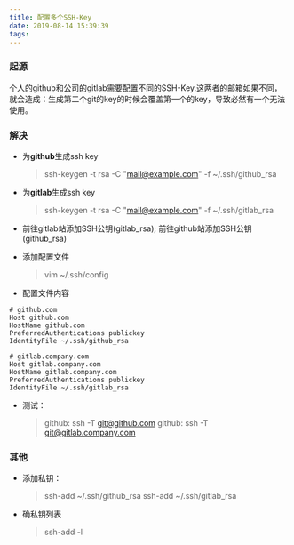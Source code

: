 ```yaml
---
title: 配置多个SSH-Key
date: 2019-08-14 15:39:39
tags:
---
```


### 起源

个人的github和公司的gitlab需要配置不同的SSH-Key.这两者的邮箱如果不同，就会造成：生成第二个git的key的时候会覆盖第一个的key，导致必然有一个无法使用。

### 解决

- 为**github**生成ssh key
    > ssh-keygen -t rsa -C "mail@example.com" -f ~/.ssh/github_rsa

- 为**gitlab**生成ssh key
    >ssh-keygen -t rsa -C "mail@example.com" -f ~/.ssh/gitlab_rsa

- 前往gitlab站添加SSH公钥(gitlab_rsa); 前往github站添加SSH公钥(github_rsa)

- 添加配置文件
    > vim ~/.ssh/config

- 配置文件内容
```
# github.com
Host github.com
HostName github.com
PreferredAuthentications publickey
IdentityFile ~/.ssh/github_rsa

# gitlab.company.com
Host gitlab.company.com
HostName gitlab.company.com
PreferredAuthentications publickey
IdentityFile ~/.ssh/gitlab_rsa
```

- 测试：
    > github: ssh -T git@github.com
    > github: ssh -T git@gitlab.company.com

### 其他
- 添加私钥：
    > ssh-add ~/.ssh/github_rsa
    > ssh-add ~/.ssh/gitlab_rsa
- 确私钥列表
    > ssh-add -l